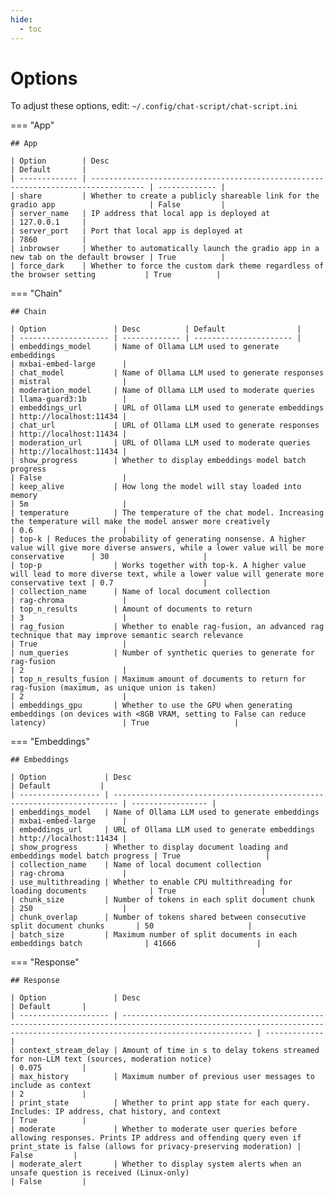 ```yaml
---
hide:
  - toc
---
```


# Options

To adjust these options, edit: `~/.config/chat-script/chat-script.ini`

=== "App"

    ## App

    | Option        | Desc                                                                               | Default       |
    | ------------- | ---------------------------------------------------------------------------------- | ------------- |
    | share         | Whether to create a publicly shareable link for the gradio app                     | False         |
    | server_name   | IP address that local app is deployed at                                           | 127.0.0.1     |
    | server_port   | Port that local app is deployed at                                                 | 7860          |
    | inbrowser     | Whether to automatically launch the gradio app in a new tab on the default browser | True          |
    | force_dark    | Whether to force the custom dark theme regardless of the browser setting           | True          |

=== "Chain"

    ## Chain

    | Option               | Desc          | Default                |
    | -------------------- | ------------- | ---------------------- |
    | embeddings_model     | Name of Ollama LLM used to generate embeddings                                                                                     | mxbai-embed-large      |
    | chat_model           | Name of Ollama LLM used to generate responses                                                                                      | mistral                |
    | moderation_model     | Name of Ollama LLM used to moderate queries                                                                                        | llama-guard3:1b        |
    | embeddings_url       | URL of Ollama LLM used to generate embeddings                                                                                      | http://localhost:11434 |
    | chat_url             | URL of Ollama LLM used to generate responses                                                                                       | http://localhost:11434 |
    | moderation_url       | URL of Ollama LLM used to moderate queries                                                                                         | http://localhost:11434 |
    | show_progress        | Whether to display embeddings model batch progress                                                                                 | False                  |
    | keep_alive           | How long the model will stay loaded into memory                                                                                    | 5m                     |
    | temperature          | The temperature of the chat model. Increasing the temperature will make the model answer more creatively                           | 0.6                    |
    | top-k | Reduces the probability of generating nonsense. A higher value will give more diverse answers, while a lower value will be more conservative      | 30                     |
    | top-p                | Works together with top-k. A higher value will lead to more diverse text, while a lower value will generate more conservative text | 0.7                    |
    | collection_name      | Name of local document collection                                                                                                  | rag-chroma             |
    | top_n_results        | Amount of documents to return                                                                                                      | 3                      |
    | rag_fusion           | Whether to enable rag-fusion, an advanced rag technique that may improve semantic search relevance                                 | True                   |
    | num_queries          | Number of synthetic queries to generate for rag-fusion                                                                             | 2                      |
    | top_n_results_fusion | Maximum amount of documents to return for rag-fusion (maximum, as unique union is taken)                                           | 2                      |
    | embeddings_gpu       | Whether to use the GPU when generating embeddings (on devices with <8GB VRAM, setting to False can reduce latency)                 | True                   |

=== "Embeddings"

    ## Embeddings

    | Option             | Desc                                                                    | Default           |
    | ------------------ | ----------------------------------------------------------------------- | ----------------- |
    | embeddings_model   | Name of Ollama LLM used to generate embeddings                          | mxbai-embed-large      |
    | embeddings_url     | URL of Ollama LLM used to generate embeddings                           | http://localhost:11434 |
    | show_progress      | Whether to display document loading and embeddings model batch progress | True                   |
    | collection_name    | Name of local document collection                                       | rag-chroma             |
    | use_multithreading | Whether to enable CPU multithreading for loading documents              | True                   |
    | chunk_size         | Number of tokens in each split document chunk                           | 250                    |
    | chunk_overlap      | Number of tokens shared between consecutive split document chunks       | 50                     |
    | batch_size         | Maximum number of split documents in each embeddings batch              | 41666                  |

=== "Response"

    ## Response

    | Option               | Desc                                                                                                                                                                      | Default       |
    | -------------------- | ------------------------------------------------------------------------------------------------------------------------------------------------------------------------- | ------------- |
    | context_stream_delay | Amount of time in s to delay tokens streamed for non-LLM text (sources, moderation notice)                                                                                | 0.075         |
    | max_history          | Maximum number of previous user messages to include as context                                                                                                            | 2             |
    | print_state          | Whether to print app state for each query. Includes: IP address, chat history, and context                                                                                | True          |
    | moderate             | Whether to moderate user queries before allowing responses. Prints IP address and offending query even if print_state is false (allows for privacy-preserving moderation) | False         |
    | moderate_alert       | Whether to display system alerts when an unsafe question is received (Linux-only)                                                                                        | False         |
